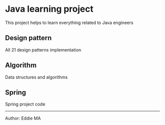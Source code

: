 # Java learning project
This project helps to learn everything related to Java engineers

## Design pattern
All 21 design patterns implementation

## Algorithm
Data structures and algorithms

## Spring
Spring project code

---
Author: Eddie MA
